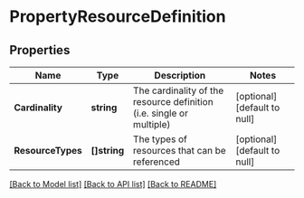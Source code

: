 # PropertyResourceDefinition

## Properties
Name | Type | Description | Notes
------------ | ------------- | ------------- | -------------
**Cardinality** | **string** | The cardinality of the resource definition (i.e. single or multiple) | [optional] [default to null]
**ResourceTypes** | **[]string** | The types of resources that can be referenced | [optional] [default to null]

[[Back to Model list]](../README.md#documentation-for-models) [[Back to API list]](../README.md#documentation-for-api-endpoints) [[Back to README]](../README.md)

